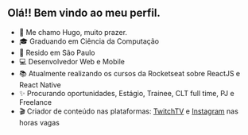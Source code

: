 ## Olá!! Bem vindo ao meu perfil.

- 🧑 Me chamo Hugo, muito prazer.
- 🎓 Graduando em Ciência da Computação
- 📍 Resido em São Paulo
- 💻 Desenvolvedor Web e Mobile
- 📚 Atualmente realizando os cursos da Rocketseat sobre ReactJS e React Native
- ✨ Procurando oportunidades, Estágio, Trainee, CLT full time, PJ e Freelance
- 🎬 Criador de conteúdo nas plataformas: [TwitchTV](https://www.twitch.tv/hugosimoesdev) e [Instagram](https://www.instagram.com/hugosimoesdev) nas horas vagas
